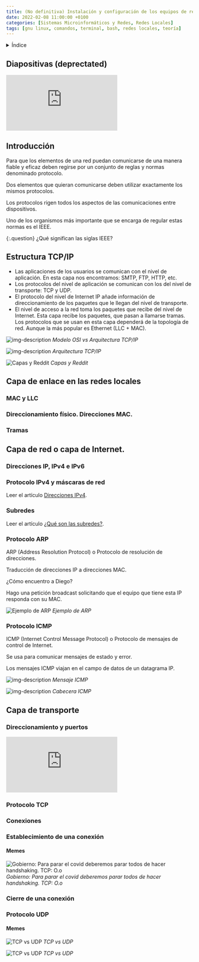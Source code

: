 ```yaml
---
title: (No definitiva) Instalación y configuración de los equipos de red
date: 2022-02-08 11:00:00 +0100
categories: [Sistemas Microinformáticos y Redes, Redes Locales]
tags: [gnu linux, comandos, terminal, bash, redes locales, teoría]
---
```


<details class="card mb-2">
  <summary class="card-header">Índice</summary>
  <div class="card-body" markdown="1">

- [Diapositivas (deprectated)](#diapositivas-deprectated)
- [Introducción](#introducción)
- [Estructura TCP/IP](#estructura-tcpip)
- [Capa de enlace en las redes locales](#capa-de-enlace-en-las-redes-locales)
  - [MAC y LLC](#mac-y-llc)
  - [Direccionamiento físico. Direcciones MAC.](#direccionamiento-físico-direcciones-mac)
  - [Tramas](#tramas)
- [Capa de red o capa de Internet.](#capa-de-red-o-capa-de-internet)
  - [Direcciones IP, IPv4 e IPv6](#direcciones-ip-ipv4-e-ipv6)
  - [Protocolo IPv4 y máscaras de red](#protocolo-ipv4-y-máscaras-de-red)
  - [Subredes](#subredes)
  - [Protocolo ARP](#protocolo-arp)
  - [Protocolo ICMP](#protocolo-icmp)
- [Capa de transporte](#capa-de-transporte)
  - [Direccionamiento y puertos](#direccionamiento-y-puertos)
  - [Protocolo TCP](#protocolo-tcp)
  - [Conexiones](#conexiones)
  - [Establecimiento de una conexión](#establecimiento-de-una-conexión)
    - [Memes](#memes)
  - [Cierre de una conexión](#cierre-de-una-conexión)
  - [Protocolo UDP](#protocolo-udp)
    - [Memes](#memes-1)

<!-- Comentario para que no se descuajeringue la cosa -->

  </div>
</details>

## Diapositivas (deprectated)

<iframe title="slides" src="https://docs.google.com/presentation/d/e/2PACX-1vQmMQscE7BwqTDO9vgsC8Hvy9lje2aUTFjF0VmAMf4QVb4oFalfrh0wUebc9iscHho8PaiVenyDoCd3/embed?start=false&loop=false&delayms=10000" frameborder="0" allowfullscreen="true" mozallowfullscreen="true" webkitallowfullscreen="true"></iframe>

## Introducción

Para que los elementos de una red puedan comunicarse de una manera fiable y eficaz deben regirse por un conjunto de reglas y normas denominado protocolo.

Dos elementos que quieran comunicarse deben utilizar exactamente los mismos protocolos.

Los protocolos rigen todos los aspectos de las comunicaciones entre dispositivos.

Uno de los organismos más importante que se encarga de regular estas normas es el IEEE.

{:.question}
¿Qué significan las siglas IEEE?


## Estructura TCP/IP

- Las aplicaciones de los usuarios se comunican con el nivel de aplicación. En esta capa nos encontramos: SMTP, FTP, HTTP, etc.
- Los protocolos del nivel de aplicación se comunican con los del nivel de transporte: TCP y UDP.
- El protocolo del nivel de Internet IP añade información de direccionamiento de los paquetes que le llegan del nivel de transporte.
- El nivel de acceso a la red toma los paquetes que recibe del nivel de Internet. Esta capa recibe los paquetes, que pasan a llamarse tramas. Los protocolos que se usan en esta capa dependerá de la topología de red. Aunque la más popular es Ethernet (LLC + MAC).


![img-description](osiVsTcpIp.png)
_Modelo OSI vs Arquitectura TCP/IP_

![img-description](arquitecturaTcpIp.png)
_Arquitectura TCP/IP_

![Capas y Reddit](/assets/img/instalacion-y-configuracion-de-los-equipos-de-red/layersMeme.jpg)
_Capas y Reddit_


## Capa de enlace en las redes locales

### MAC y LLC

### Direccionamiento físico. Direcciones MAC.

### Tramas

## Capa de red o capa de Internet.

### Direcciones IP, IPv4 e IPv6

### Protocolo IPv4 y máscaras de red

Leer el artículo [Direcciones IPv4](/posts/direcciones-ipv4/).

### Subredes

Leer el artículo [¿Qué son las subredes?](/posts/subredes/).

### Protocolo ARP

ARP (Address Resolution Protocol) o Protocolo de resolución de direcciones.

Traducción de direcciones IP a direcciones MAC.

¿Cómo encuentro a Diego?

Hago una petición broadcast solicitando que el equipo que tiene esta IP responda con su MAC.

![Ejemplo de ARP](/assets/img/instalacion-y-configuracion-de-los-equipos-de-red/arp.png)
_Ejemplo de ARP_

### Protocolo ICMP

ICMP (Internet Control Message Protocol) o Protocolo de mensajes de control de Internet.

Se usa para comunicar mensajes de estado y error.

Los mensajes ICMP viajan en el campo de datos de un datagrama IP.

![img-description](/assets/img/instalacion-y-configuracion-de-los-equipos-de-red/icmp.png)
_Mensaje ICMP_


![img-description](/assets/img/instalacion-y-configuracion-de-los-equipos-de-red/cabeceraIcmp.png)
_Cabecera ICMP_

## Capa de transporte

### Direccionamiento y puertos

<iframe src="https://www.youtube.com/embed/hmGmeGDRUAU" title="YouTube video player" frameborder="0" allow="accelerometer; autoplay; clipboard-write; encrypted-media; gyroscope; picture-in-picture" allowfullscreen></iframe>

### Protocolo TCP
### Conexiones
### Establecimiento de una conexión


#### Memes

![Gobierno: Para parar el covid deberemos parar todos de hacer handshaking. TCP: O.o](/assets/img/instalacion-y-configuracion-de-los-equipos-de-red/tcpVsUdpMeme5.png)
_Gobierno: Para parar el covid deberemos parar todos de hacer handshaking. TCP: O.o_

### Cierre de una conexión
### Protocolo UDP

#### Memes

![TCP vs UDP](/assets/img/instalacion-y-configuracion-de-los-equipos-de-red/tcpVsUdpMeme.png)
_TCP vs UDP_

![TCP vs UDP](/assets/img/instalacion-y-configuracion-de-los-equipos-de-red/tcpVsUdpMeme4.jpg)
_TCP vs UDP_

